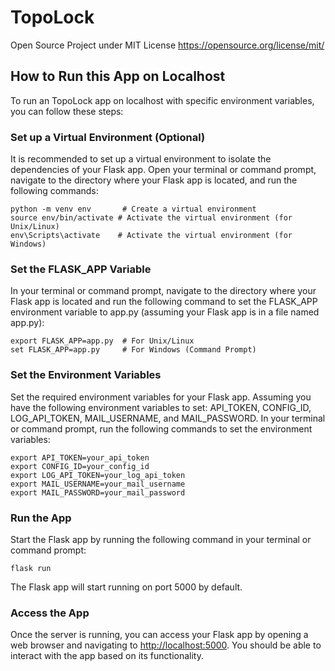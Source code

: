 # TopoLock

Open Source Project under MIT License https://opensource.org/license/mit/

<h2>How to Run this App on Localhost</h2>
<p>To run an TopoLock app on localhost with specific environment variables, you can follow these steps:</p>
<h3>Set up a Virtual Environment (Optional)</h3>
<p>It is recommended to set up a virtual environment to isolate the dependencies of your Flask app. Open your terminal or command prompt, navigate to the directory where your Flask app is located, and run the following commands:</p>
<pre><code>python -m venv env       # Create a virtual environment
source env/bin/activate # Activate the virtual environment (for Unix/Linux)
env\Scripts\activate    # Activate the virtual environment (for Windows)
</code></pre>
<h3>Set the FLASK_APP Variable</h3>
<p>In your terminal or command prompt, navigate to the directory where your Flask app is located and run the following command to set the FLASK_APP environment variable to app.py (assuming your Flask app is in a file named app.py):</p>
<pre><code>export FLASK_APP=app.py  # For Unix/Linux
set FLASK_APP=app.py     # For Windows (Command Prompt)
</code></pre>
<h3>Set the Environment Variables</h3>
<p>Set the required environment variables for your Flask app. Assuming you have the following environment variables to set: API_TOKEN, CONFIG_ID, LOG_API_TOKEN, MAIL_USERNAME, and MAIL_PASSWORD. In your terminal or command prompt, run the following commands to set the environment variables:</p>
<pre><code>export API_TOKEN=your_api_token
export CONFIG_ID=your_config_id
export LOG_API_TOKEN=your_log_api_token
export MAIL_USERNAME=your_mail_username
export MAIL_PASSWORD=your_mail_password
</code></pre>
<h3>Run the App</h3>
<p>Start the Flask app by running the following command in your terminal or command prompt:</p>
<pre><code>flask run
</code></pre>
<p>The Flask app will start running on port 5000 by default.</p>
<h3>Access the App</h3>
<p>Once the server is running, you can access your Flask app by opening a web browser and navigating to <a href="http://localhost:5000">http://localhost:5000</a>. You should be able to interact with the app based on its functionality.</p>
